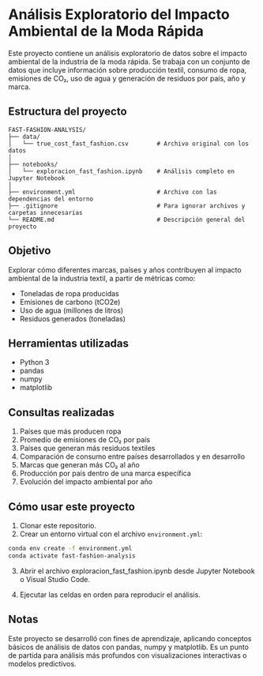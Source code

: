 # Análisis Exploratorio del Impacto Ambiental de la Moda Rápida

Este proyecto contiene un análisis exploratorio de datos sobre el impacto ambiental de la industria de la moda rápida. Se trabaja con un conjunto de datos que incluye información sobre producción textil, consumo de ropa, emisiones de CO₂, uso de agua y generación de residuos por país, año y marca.

## Estructura del proyecto

```
FAST-FASHION-ANALYSIS/
├── data/
│   └── true_cost_fast_fashion.csv        # Archivo original con los datos
│
├── notebooks/
│   └── exploracion_fast_fashion.ipynb    # Análisis completo en Jupyter Notebook
│
├── environment.yml                       # Archivo con las dependencias del entorno
├── .gitignore                            # Para ignorar archivos y carpetas innecesarias
└── README.md                             # Descripción general del proyecto
```

## Objetivo

Explorar cómo diferentes marcas, países y años contribuyen al impacto ambiental de la industria textil, a partir de métricas como:

- Toneladas de ropa producidas
- Emisiones de carbono (tCO2e)
- Uso de agua (millones de litros)
- Residuos generados (toneladas)

## Herramientas utilizadas

- Python 3
- pandas
- numpy
- matplotlib

## Consultas realizadas

1. Países que más producen ropa
2. Promedio de emisiones de CO₂ por país
3. Países que generan más residuos textiles
4. Comparación de consumo entre países desarrollados y en desarrollo
5. Marcas que generan más CO₂ al año
6. Producción por país dentro de una marca específica
7. Evolución del impacto ambiental por año

## Cómo usar este proyecto

1. Clonar este repositorio.
2. Crear un entorno virtual con el archivo `environment.yml`:

```bash
conda env create -f environment.yml
conda activate fast-fashion-analysis
```

3. Abrir el archivo exploracion_fast_fashion.ipynb desde Jupyter Notebook o Visual Studio Code.

4. Ejecutar las celdas en orden para reproducir el análisis.

## Notas

Este proyecto se desarrolló con fines de aprendizaje, aplicando conceptos básicos de análisis de datos con pandas, numpy y matplotlib. Es un punto de partida para análisis más profundos con visualizaciones interactivas o modelos predictivos.